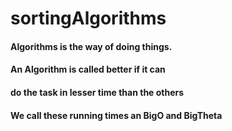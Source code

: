 # sortingAlgorithms

#### Algorithms is the way of doing things.
#### An Algorithm is called better if it can
#### do the task in lesser time than the others
#### We call these running times an BigO and BigTheta
